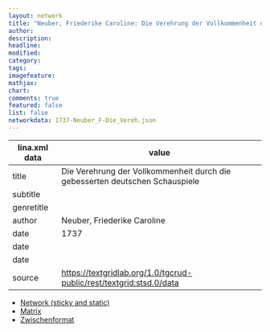 ```yaml
---
layout: network
title: "Neuber, Friederike Caroline: Die Verehrung der Vollkommenheit durch die gebesserten deutschen Schauspiele (1737)"
author:
description:
headline:
modified:
category:
tags:
imagefeature: 
mathjax: 
chart: 
comments: true
featured: false
list: false
networkdata: 1737-Neuber_F-Die_Vereh.json
---
```

lina.xml data  | value
------------- | -------------
title|Die Verehrung der Vollkommenheit durch die gebesserten deutschen Schauspiele
subtitle|
genretitle|
author|Neuber, Friederike Caroline
date|1737
date|
date|
source|https://textgridlab.org/1.0/tgcrud-public/rest/textgrid:stsd.0/data


* [Network (sticky and static)](/network230)
* [Matrix](/matrix230)
* [Zwischenformat](/lina230 )
